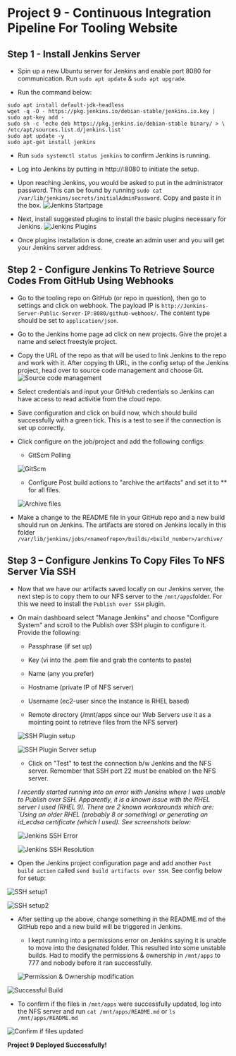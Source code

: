 # Project 9 - Continuous Integration Pipeline For Tooling Website

**Step 1 - Install Jenkins Server**
---

- Spin up a new Ubuntu server for Jenkins and enable port 8080 for communication. Run `sudo apt update` & `sudo apt upgrade`.

- Run the command below:
```
sudo apt install default-jdk-headless
wget -q -O - https://pkg.jenkins.io/debian-stable/jenkins.io.key | sudo apt-key add -
sudo sh -c 'echo deb https://pkg.jenkins.io/debian-stable binary/ > \
/etc/apt/sources.list.d/jenkins.list'
sudo apt update -y
sudo apt-get install jenkins
```

- Run `sudo systemctl status jenkins` to confirm Jenkins is running.

- Log into Jenkins by putting in http://<Jenkins-Server-Public-IP-Address-or-Public-DNS-Name>:8080 to initiate the setup.

- Upon reaching Jenkins, you would be asked to put in the administrator password. This can be found by running `sudo cat /var/lib/jenkins/secrets/initialAdminPassword`. Copy and paste it in the box.
![Jenkins Startpage](unlock_jenkins.png)

- Next, install suggested plugins to install the basic plugins necessary for Jenkins.
![Jenkins Plugins](jenkins_plugins.png)

- Once plugins installation is done, create an admin user and you will get your Jenkins server address.

**Step 2 - Configure Jenkins To Retrieve Source Codes From GitHub Using Webhooks**
---

- Go to the tooling repo on GitHub (or repo in question), then go to settings and click on webhook. The payload IP is `http://Jenkins-Server-Public-Server-IP:8080/github-webhook/`. The content type should be set to `application/json`.

- Go to the Jenkins home page ad click on new projects. Give the projet a name and select freestyle project.

- Copy the URL of the repo as that will be used to link Jenkins to the repo and work with it. After copying th URL, in the config setup of the Jenkins project, head over to source code management and  choose Git.
![Source code management](codemgt.png)

- Select credentials and input your GitHub credentials so Jenkins can have access to read activitie from the cloud repo.

- Save configuration and click on build now, which should build successfully with a green tick. This is a test to see if the connection is set up correctly.

- Click configure on the job/project and add the following configs:

    - GitScm Polling

    ![GitScm](buildtrigger.png)

    - Configure Post build actions to "archive the artifacts" and set it to ** for all files.

    ![Archive files](filestoarchive.png)

- Make a change to the README file in your GitHub repo and a new build should run on Jenkins. The artifacts are stored on Jenkins locally in this folder `/var/lib/jenkins/jobs/<nameofrepo>/builds/<build_number>/archive/`

**Step 3 – Configure Jenkins To Copy Files To NFS Server Via SSH**
---

- Now that we have our artifacts saved locally on our Jenkins server, the next step is to copy them to our NFS server to the `/mnt/apps`folder. For this we need to install the `Publish over SSH` plugin.

- On main dashboard select "Manage Jenkins" and choose "Configure System" and scroll to the Publish over SSH plugin to configure it. Provide the following:

    - Passphrase (if set up)

    - Key (vi into the .pem file and grab the contents to paste)

    - Name (any you prefer)

    - Hostname (private IP of NFS server)

    - Username (ec2-user since the instance is RHEL based)

    - Remote directory (/mnt/apps since our Web Servers use it as a mointing point to retrieve files from the NFS server)

    ![SSH Plugin setup](sshpublish.png)

    ![SSH Plugin Server setup](sshpublishserver.png)

    - Click on "Test" to test the connection b/w Jenkins and the NFS server. Remember that SSH port 22 must be enabled on the NFS server.
    
    _I recently started running into an error with Jenkins where I was unable to Publish over SSH. Apparently, it is a known issue with the RHEL server I used (RHEL 9). There are 2 known workarounds which are: `Using an older RHEL (probably 8 or something) or generating an id_ecdsa certificate (which I used). See screenshots below:_
    
    ![Jenkins SSH Error](jenkins-error.png)
    
    ![Jenkins SSH Resolution](jenkins-solution.png)

- Open the Jenkins project configuration page and add another `Post build action` called `send build artifacts over SSH`. See config below for setup:

![SSH setup1](filestoarchive.png)

![SSH setup2](sendoverssh.png)

- After setting up the above, change something in the README.md of the GitHub repo and a new build will be triggered in Jenkins.

    - I kept running into a permissions error on Jenkins saying it is unable to move into the designated folder. This resulted into some unstable builds. Had to modify the permissions & ownership in `/mnt/apps` to 777 and nobody before it ran successfully.

    ![Permission & Ownership modification](chownchmod.png)

![Successful Build](buildlist.png)

- To confirm if the files in `/mnt/apps` were successfully updated, log into the NFS server and run `cat /mnt/apps/README.md` or `ls /mnt/apps/README.md`

![Confirm if files updated](mntapps.png)

**Project 9 Deployed Successfully!**
